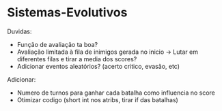 # Sistemas-Evolutivos

Duvidas:
 - Função de avaliação ta boa?
 - Avaliação limitada à fila de inimigos gerada no inicio -> Lutar em diferentes filas e tirar a media dos scores?
 - Adicionar eventos aleatórios? (acerto critico, evasão, etc)

 Adicionar:
 - Numero de turnos para ganhar cada batalha como influencia no score
 - Otimizar codigo (short int nos atribs, tirar if das batalhas)